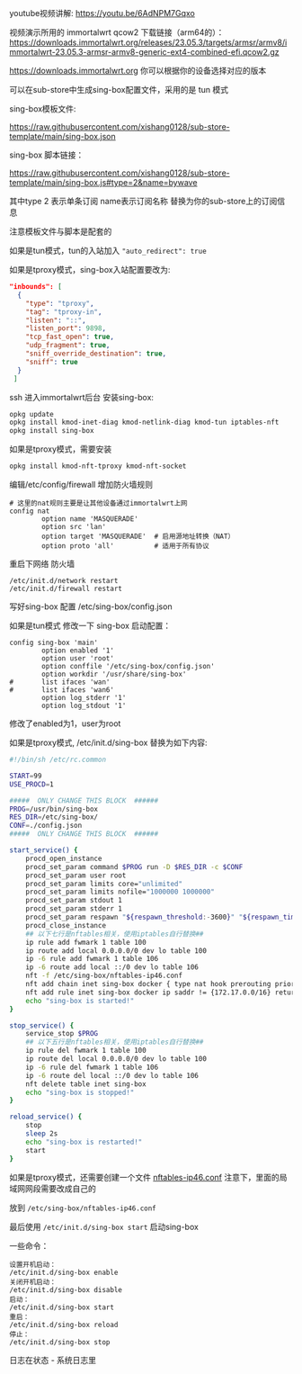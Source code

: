 youtube视频讲解: https://youtu.be/6AdNPM7Gqxo

视频演示所用的 immortalwrt qcow2 下载链接（arm64的）： https://downloads.immortalwrt.org/releases/23.05.3/targets/armsr/armv8/immortalwrt-23.05.3-armsr-armv8-generic-ext4-combined-efi.qcow2.gz

https://downloads.immortalwrt.org 你可以根据你的设备选择对应的版本

可以在sub-store中生成sing-box配置文件，采用的是 tun 模式

sing-box模板文件:

https://raw.githubusercontent.com/xishang0128/sub-store-template/main/sing-box.json

sing-box 脚本链接：

https://raw.githubusercontent.com/xishang0128/sub-store-template/main/sing-box.js#type=2&name=bywave

其中type 2 表示单条订阅 name表示订阅名称 替换为你的sub-store上的订阅信息

注意模板文件与脚本是配套的

如果是tun模式，tun的入站加入 `"auto_redirect": true`

如果是tproxy模式，sing-box入站配置要改为:
```json
"inbounds": [
  {
    "type": "tproxy",
    "tag": "tproxy-in",
    "listen": "::",
    "listen_port": 9898,
    "tcp_fast_open": true,
    "udp_fragment": true,
    "sniff_override_destination": true,
    "sniff": true
  }
 ]
```

ssh 进入immortalwrt后台 安装sing-box:
```bash
opkg update
opkg install kmod-inet-diag kmod-netlink-diag kmod-tun iptables-nft
opkg install sing-box
```

如果是tproxy模式，需要安装
```bash
opkg install kmod-nft-tproxy kmod-nft-socket
```

编辑/etc/config/firewall 增加防火墙规则
```
# 这里的nat规则主要是让其他设备通过immortalwrt上网
config nat
        option name 'MASQUERADE'
        option src 'lan'
        option target 'MASQUERADE'  # 启用源地址转换（NAT）
        option proto 'all'          # 适用于所有协议
```


重启下网络 防火墙
```
/etc/init.d/network restart
/etc/init.d/firewall restart
```


写好sing-box 配置 /etc/sing-box/config.json

如果是tun模式 修改一下 sing-box 启动配置：
```
config sing-box 'main'
        option enabled '1'
        option user 'root'
        option conffile '/etc/sing-box/config.json'
        option workdir '/usr/share/sing-box'
#       list ifaces 'wan'
#       list ifaces 'wan6'
        option log_stderr '1'
        option log_stdout '1'
```
修改了enabled为1，user为root

如果是tproxy模式, /etc/init.d/sing-box 替换为如下内容:
```bash
#!/bin/sh /etc/rc.common

START=99
USE_PROCD=1

#####  ONLY CHANGE THIS BLOCK  ######
PROG=/usr/bin/sing-box
RES_DIR=/etc/sing-box/
CONF=./config.json
#####  ONLY CHANGE THIS BLOCK  ######

start_service() {
    procd_open_instance
    procd_set_param command $PROG run -D $RES_DIR -c $CONF
    procd_set_param user root
    procd_set_param limits core="unlimited"
    procd_set_param limits nofile="1000000 1000000"
    procd_set_param stdout 1
    procd_set_param stderr 1
    procd_set_param respawn "${respawn_threshold:-3600}" "${respawn_timeout:-5}" "${respawn_retry:-5}"
    procd_close_instance
    ## 以下七行是nftables相关，使用iptables自行替换##
    ip rule add fwmark 1 table 100
    ip route add local 0.0.0.0/0 dev lo table 100
    ip -6 rule add fwmark 1 table 106
    ip -6 route add local ::/0 dev lo table 106
    nft -f /etc/sing-box/nftables-ip46.conf
    nft add chain inet sing-box docker { type nat hook prerouting priority -100 \; }
    nft add rule inet sing-box docker ip saddr != {172.17.0.0/16} return
    echo "sing-box is started!"
}

stop_service() {
    service_stop $PROG
    ## 以下五行是nftables相关，使用iptables自行替换##
    ip rule del fwmark 1 table 100
    ip route del local 0.0.0.0/0 dev lo table 100
    ip -6 rule del fwmark 1 table 106
    ip -6 route del local ::/0 dev lo table 106
    nft delete table inet sing-box
    echo "sing-box is stopped!"
}

reload_service() {
    stop
    sleep 2s
    echo "sing-box is restarted!"
    start
}
```

如果是tproxy模式，还需要创建一个文件 [nftables-ip46.conf](nftables-ip46.conf) 注意下，里面的局域网网段需要改成自己的

放到 `/etc/sing-box/nftables-ip46.conf`

最后使用 `/etc/init.d/sing-box start` 启动sing-box

一些命令：
```
设置开机启动：
/etc/init.d/sing-box enable
关闭开机启动：
/etc/init.d/sing-box disable
启动：
/etc/init.d/sing-box start
重启：
/etc/init.d/sing-box reload
停止：
/etc/init.d/sing-box stop
```

日志在状态 - 系统日志里
